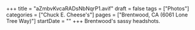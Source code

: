 +++
title = "aZmbvKvcaRADsNbNqrP1.avif"
draft = false
tags = ["Photos"]
categories = ["Chuck E. Cheese's"]
pages = ["Brentwood, CA (6061 Lone Tree Way)"]
startDate = ""
+++
Brentwood's sassy headshots.

